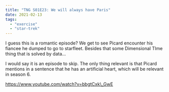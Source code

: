 ```yaml
---
title: "TNG S01E23: We will always have Paris"
date: 2021-02-13
tags:
  - "exercise"
  - "star-trek"
---
```


I guess this is a romantic episode? We get to see Picard encounter his fiancee he dumped to go to starfleet. Besides that some Dimensional TIme thing that is solved by data...

I would say it is an episode to skip. The only thing relevant is that Picard mentions in a sentence that he has an artificial heart, which will be relevant in season 6.

https://www.youtube.com/watch?v=bbgtCxk\_GwE
